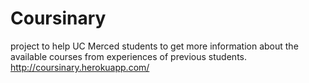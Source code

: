 # Coursinary
project to help UC Merced students to get more information about the available courses from experiences of previous students.
http://coursinary.herokuapp.com/
